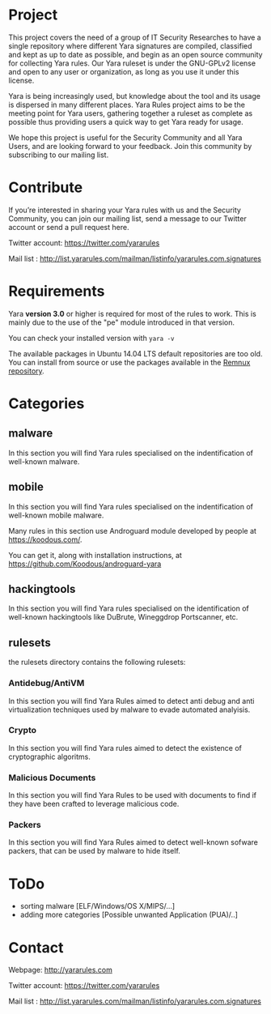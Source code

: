 # Project

This project covers the need of a group of IT Security Researches to have a single repository where different Yara signatures are compiled, classified and kept as up to date as possible, and begin as an open source community for collecting Yara rules. Our Yara ruleset is under the GNU-GPLv2 license and open to any user or organization, as long as you use it under this license.

Yara is being increasingly used, but knowledge about the tool and its usage is dispersed in many different places. Yara Rules project aims to be the meeting point for Yara users, gathering together a ruleset as complete as possible thus providing users a quick way to get Yara ready for usage.

We hope this project is useful for the Security Community and all Yara Users, and are looking forward to your feedback. Join this community by subscribing to our mailing list.

# Contribute

If you’re interested in sharing your Yara rules with us and the Security Community, you can join our mailing list, send a message to our Twitter account or send a pull request here.

Twitter account: https://twitter.com/yararules

Mail list : http://list.yararules.com/mailman/listinfo/yararules.com.signatures

# Requirements

Yara **version 3.0** or higher is required for most of the rules to work. This is mainly due to the use of the "pe" module introduced in that version.

You can check your installed version with `yara -v`

The available packages in Ubuntu 14.04 LTS default repositories are too old.  You can install from source or use the packages available in the [Remnux repository](https://launchpad.net/~remnux/+archive/ubuntu/stable).

# Categories

## malware 

In this section you will find Yara rules specialised on the indentification of well-known malware.

## mobile

In this section you will find Yara rules specialised on the indentification of well-known mobile malware.

Many rules in this section use Androguard module developed by people at https://koodous.com/. 

You can get it, along with installation instructions, at https://github.com/Koodous/androguard-yara

## hackingtools

In this section you will find Yara rules specialised on the identification of
well-known hackingtools like DuBrute, Wineggdrop Portscanner, etc.

## rulesets

the rulesets directory contains the following rulesets:

### Antidebug/AntiVM

In this section you will find Yara Rules aimed to detect anti debug and anti virtualization techniques used by malware to evade automated analyisis.

### Crypto

In this section you will find Yara rules aimed to detect the existence of cryptographic algoritms.

### Malicious Documents

In this section you will find Yara Rules to be used with documents to find if they have been crafted to leverage malicious code.

### Packers

In this section you will find Yara Rules aimed to detect well-known sofware packers, that can be used by malware to hide itself.

# ToDo

* sorting malware [ELF/Windows/OS X/MIPS/...]
* adding more categories [Possible unwanted Application (PUA)/..]

# Contact 

Webpage: http://yararules.com

Twitter account: https://twitter.com/yararules

Mail list : http://list.yararules.com/mailman/listinfo/yararules.com.signatures
